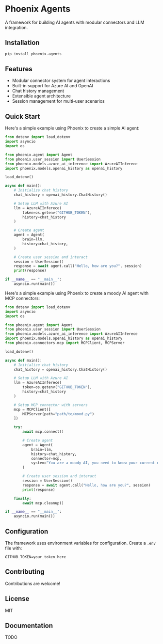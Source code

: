 # Phoenix Agents

A framework for building AI agents with modular connectors and LLM integration.

## Installation

```bash
pip install phoenix-agents
```

## Features

- Modular connector system for agent interactions
- Built-in support for Azure AI and OpenAI
- Chat history management
- Extensible agent architecture
- Session management for multi-user scenarios

## Quick Start


Here's a simple example using Phoenix to create a simple AI agent:

```python
from dotenv import load_dotenv
import asyncio
import os

from phoenix.agent import Agent
from phoenix.user_session import UserSession
from phoenix.models.azure_ai_inference import AzureAIInferece
import phoenix.models.openai_history as openai_history

load_dotenv()

async def main():
    # Initialize chat history
    chat_history = openai_history.ChatHistory()

    # Setup LLM with Azure AI
    llm = AzureAIInferece(
        token=os.getenv("GITHUB_TOKEN"),
        history=chat_history
    )

    # Create agent
    agent = Agent(
        brain=llm,
        history=chat_history,
    )

    # Create user session and interact
    session = UserSession()
    response = await agent.call("Hello, how are you?", session)
    print(response)

if __name__ == "__main__":
    asyncio.run(main())
```

Here's a simple example using Phoenix to create a moody AI agent with MCP connectors:

```python
from dotenv import load_dotenv
import asyncio
import os

from phoenix.agent import Agent
from phoenix.user_session import UserSession
from phoenix.models.azure_ai_inference import AzureAIInferece
import phoenix.models.openai_history as openai_history
from phoenix.connectors.mcp import MCPClient, MCPServer

load_dotenv()

async def main():
    # Initialize chat history
    chat_history = openai_history.ChatHistory()

    # Setup LLM with Azure AI
    llm = AzureAIInferece(
        token=os.getenv("GITHUB_TOKEN"),
        history=chat_history
    )

    # Setup MCP connector with servers
    mcp = MCPClient([
        MCPServer(path="path/to/mood.py")
    ])

    try:
        await mcp.connect()

        # Create agent
        agent = Agent(
            brain=llm,
            history=chat_history,
            connector=mcp,
            system="You are a moody AI, you need to know your current mood to know how to respond.",
        )

        # Create user session and interact
        session = UserSession()
        response = await agent.call("Hello, how are you?", session)
        print(response)

    finally:
        await mcp.cleanup()

if __name__ == "__main__":
    asyncio.run(main())
```

## Configuration

The framework uses environment variables for configuration. Create a `.env` file with:

```
GITHUB_TOKEN=your_token_here
```

## Contributing

Contributions are welcome!

## License
MIT

## Documentation
TODO
